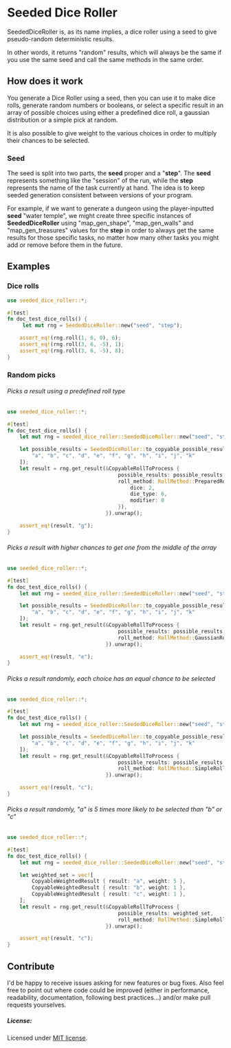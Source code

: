 # Seeded Dice Roller
SeededDiceRoller is, as its name implies, a dice roller using a seed to give pseudo-random deterministic results.

In other words, it returns "random" results, which will always be the same if you use the same seed and call the same methods in the same order.

## How does it work
You generate a Dice Roller using a seed, then you can use it to make dice rolls, generate random numbers or booleans, or select a specific result in an array of possible choices using either a predefined dice roll, a gaussian distribution or a simple pick at random.

It is also possible to give weight to the various choices in order to multiply their chances to be selected.

### Seed
The seed is split into two parts, the **seed** proper and a "**step**". The **seed** represents something like the "session" of the run, while the **step** represents the name of the task currently at hand. The idea is to keep seeded generation consistent between versions of your program.

For example, if we want to generate a dungeon using the player-inputted **seed** "water temple", we might create three specific instances of **SeededDiceRoller** using "map_gen_shape", "map_gen_walls" and "map_gen_treasures" values for the **step** in order to always get the same results for those specific tasks, no matter how many other tasks you might add or remove before them in the future.

## Examples
### Dice rolls
```rust
use seeded_dice_roller::*;

#[test]
fn doc_test_dice_rolls() {
     let mut rng = SeededDiceRoller::new("seed", "step");

    assert_eq!(rng.roll(1, 6, 0), 6);
    assert_eq!(rng.roll(3, 6, -5), 1);
    assert_eq!(rng.roll(3, 6, -5), 8);
}
```


### Random picks
###### Picks a result using a predefined roll type
```rust
use seeded_dice_roller::*;

#[test]
fn doc_test_dice_rolls() {
    let mut rng = seeded_dice_roller::SeededDiceRoller::new("seed", "step");

    let possible_results = SeededDiceRoller::to_copyable_possible_results(vec![
        "a", "b", "c", "d", "e", "f", "g", "h", "i", "j", "k"
    ]);
    let result = rng.get_result(&CopyableRollToProcess {
                                    possible_results: possible_results.clone(),
                                    roll_method: RollMethod::PreparedRoll(PreparedRoll {
                                        dice: 2,
                                        die_type: 6,
                                        modifier: 0
                                    }),
                                }).unwrap();

    assert_eq!(result, "g");
}
```

###### Picks a result with higher chances to get one from the middle of the array
```rust
use seeded_dice_roller::*;

#[test]
fn doc_test_dice_rolls() {
    let mut rng = seeded_dice_roller::SeededDiceRoller::new("seed", "step");

    let possible_results = SeededDiceRoller::to_copyable_possible_results(vec![
        "a", "b", "c", "d", "e", "f", "g", "h", "i", "j", "k"
    ]);
    let result = rng.get_result(&CopyableRollToProcess {
                                    possible_results: possible_results.clone(),
                                    roll_method: RollMethod::GaussianRoll(5),
                                }).unwrap();

    assert_eq!(result, "e");
}
```

###### Picks a result randomly, each choice has an equal chance to be selected
```rust
use seeded_dice_roller::*;

#[test]
fn doc_test_dice_rolls() {
    let mut rng = seeded_dice_roller::SeededDiceRoller::new("seed", "step");

    let possible_results = SeededDiceRoller::to_copyable_possible_results(vec![
        "a", "b", "c", "d", "e", "f", "g", "h", "i", "j", "k"
    ]);
    let result = rng.get_result(&CopyableRollToProcess {
                                    possible_results: possible_results.clone(),
                                    roll_method: RollMethod::SimpleRoll,
                                }).unwrap();

    assert_eq!(result, "c");
}
```

###### Picks a result randomly, "a" is 5 times more likely to be selected than "b" or "c"
```rust
use seeded_dice_roller::*;

#[test]
fn doc_test_dice_rolls() {
    let mut rng = seeded_dice_roller::SeededDiceRoller::new("seed", "step");

    let weighted_set = vec![
        CopyableWeightedResult { result: "a", weight: 5 },
        CopyableWeightedResult { result: "b", weight: 1 },
        CopyableWeightedResult { result: "c", weight: 1 },
    ];
    let result = rng.get_result(&CopyableRollToProcess {
                                    possible_results: weighted_set,
                                    roll_method: RollMethod::SimpleRoll,
                                }).unwrap();

    assert_eq!(result, "c");
}
```

## Contribute
I'd be happy to receive issues asking for new features or bug fixes. Also feel free to point out where code could be improved (either in performance, readability, documentation, following best practices...) and/or make pull requests yourselves.

##### License:
Licensed under [MIT license](https://github.com/lmagitem/seeded-dice-roller/blob/master/LICENSE.md).

